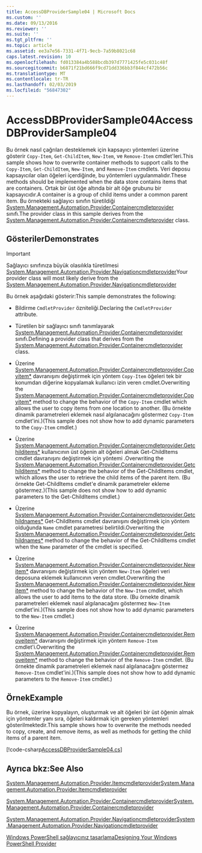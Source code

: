 ```yaml
---
title: AccessDBProviderSample04 | Microsoft Docs
ms.custom: ''
ms.date: 09/13/2016
ms.reviewer: ''
ms.suite: ''
ms.tgt_pltfrm: ''
ms.topic: article
ms.assetid: ee3a7e56-7331-4f71-9ecb-7a59b8021c68
caps.latest.revision: 10
ms.openlocfilehash: fd013384a4b588bcdb397d7771425fe5c031c48f
ms.sourcegitcommit: b6871f21bd666f9cd71dd336bb3f844cf472b56c
ms.translationtype: MT
ms.contentlocale: tr-TR
ms.lasthandoff: 02/03/2019
ms.locfileid: "56847302"
---
```

# <a name="accessdbprovidersample04"></a><span data-ttu-id="375a3-102">AccessDBProviderSample04</span><span class="sxs-lookup"><span data-stu-id="375a3-102">AccessDBProviderSample04</span></span>

<span data-ttu-id="375a3-103">Bu örnek nasıl çağrıları desteklemek için kapsayıcı yöntemleri üzerine gösterir `Copy-Item`, `Get-ChildItem`, `New-Item`, ve `Remove-Item` cmdlet'leri.</span><span class="sxs-lookup"><span data-stu-id="375a3-103">This sample shows how to overwrite container methods to support calls to the `Copy-Item`, `Get-ChildItem`, `New-Item`, and `Remove-Item` cmdlets.</span></span> <span data-ttu-id="375a3-104">Veri deposu kapsayıcılar olan öğeleri içerdiğinde, bu yöntemleri uygulanmalıdır.</span><span class="sxs-lookup"><span data-stu-id="375a3-104">These methods should be implemented when the data store contains items that are containers.</span></span> <span data-ttu-id="375a3-105">Ortak bir üst öğe altında bir alt öğe grubunu bir kapsayıcıdır.</span><span class="sxs-lookup"><span data-stu-id="375a3-105">A container is a group of child items under a common parent item.</span></span> <span data-ttu-id="375a3-106">Bu örnekteki sağlayıcı sınıfın türetildiği [System.Management.Automation.Provider.Containercmdletprovider](/dotnet/api/System.Management.Automation.Provider.ContainerCmdletProvider) sınıfı.</span><span class="sxs-lookup"><span data-stu-id="375a3-106">The provider class in this sample derives from the [System.Management.Automation.Provider.Containercmdletprovider](/dotnet/api/System.Management.Automation.Provider.ContainerCmdletProvider) class.</span></span>

## <a name="demonstrates"></a><span data-ttu-id="375a3-107">Gösteriler</span><span class="sxs-lookup"><span data-stu-id="375a3-107">Demonstrates</span></span>

> [!IMPORTANT]
> <span data-ttu-id="375a3-108">Sağlayıcı sınıfınıza büyük olasılıkla türetilmesi [System.Management.Automation.Provider.Navigationcmdletprovider](/dotnet/api/System.Management.Automation.Provider.NavigationCmdletProvider)</span><span class="sxs-lookup"><span data-stu-id="375a3-108">Your provider class will most likely derive from the [System.Management.Automation.Provider.Navigationcmdletprovider](/dotnet/api/System.Management.Automation.Provider.NavigationCmdletProvider)</span></span>

<span data-ttu-id="375a3-109">Bu örnek aşağıdaki gösterir:</span><span class="sxs-lookup"><span data-stu-id="375a3-109">This sample demonstrates the following:</span></span>

- <span data-ttu-id="375a3-110">Bildirme `CmdletProvider` özniteliği.</span><span class="sxs-lookup"><span data-stu-id="375a3-110">Declaring the `CmdletProvider` attribute.</span></span>

- <span data-ttu-id="375a3-111">Türetilen bir sağlayıcı sınıfı tanımlayarak [System.Management.Automation.Provider.Containercmdletprovider](/dotnet/api/System.Management.Automation.Provider.ContainerCmdletProvider) sınıfı.</span><span class="sxs-lookup"><span data-stu-id="375a3-111">Defining a provider class that derives from the [System.Management.Automation.Provider.Containercmdletprovider](/dotnet/api/System.Management.Automation.Provider.ContainerCmdletProvider) class.</span></span>

- <span data-ttu-id="375a3-112">Üzerine [System.Management.Automation.Provider.Containercmdletprovider.Copyitem\*](/dotnet/api/System.Management.Automation.Provider.ContainerCmdletProvider.CopyItem) davranışını değiştirmek için yöntem `Copy-Item` öğeleri tek bir konumdan diğerine kopyalamak kullanıcı izin veren cmdlet.</span><span class="sxs-lookup"><span data-stu-id="375a3-112">Overwriting the [System.Management.Automation.Provider.Containercmdletprovider.Copyitem\*](/dotnet/api/System.Management.Automation.Provider.ContainerCmdletProvider.CopyItem) method to change the behavior of the `Copy-Item` cmdlet which allows the user to copy items from one location to another.</span></span> <span data-ttu-id="375a3-113">(Bu örnekte dinamik parametreleri eklemek nasıl algılanacağını göstermez `Copy-Item` cmdlet'ini.)</span><span class="sxs-lookup"><span data-stu-id="375a3-113">(This sample does not show how to add dynamic parameters to the `Copy-Item` cmdlet.)</span></span>

- <span data-ttu-id="375a3-114">Üzerine [System.Management.Automation.Provider.Containercmdletprovider.Getchilditems\*](/dotnet/api/System.Management.Automation.Provider.ContainerCmdletProvider.GetChildItems) kullanıcının üst öğenin alt öğeleri almak Get-ChildItems cmdlet davranışını değiştirmek için yöntemi .</span><span class="sxs-lookup"><span data-stu-id="375a3-114">Overwriting the [System.Management.Automation.Provider.Containercmdletprovider.Getchilditems\*](/dotnet/api/System.Management.Automation.Provider.ContainerCmdletProvider.GetChildItems) method to change the behavior of the Get-ChildItems cmdlet, which allows the user to retrieve the child items of the parent item.</span></span> <span data-ttu-id="375a3-115">(Bu örnekte Get-ChildItems cmdlet'e dinamik parametreler ekleme göstermez.)</span><span class="sxs-lookup"><span data-stu-id="375a3-115">(This sample does not show how to add dynamic parameters to the Get-ChildItems cmdlet.)</span></span>

- <span data-ttu-id="375a3-116">Üzerine [System.Management.Automation.Provider.Containercmdletprovider.Getchildnames\*](/dotnet/api/System.Management.Automation.Provider.ContainerCmdletProvider.GetChildNames) Get-ChildItems cmdlet davranışını değiştirmek için yöntem olduğunda `Name` cmdlet parametresi belirtildi.</span><span class="sxs-lookup"><span data-stu-id="375a3-116">Overwriting the [System.Management.Automation.Provider.Containercmdletprovider.Getchildnames\*](/dotnet/api/System.Management.Automation.Provider.ContainerCmdletProvider.GetChildNames) method to change the behavior of the Get-ChildItems cmdlet when the `Name` parameter of the cmdlet is specified.</span></span>

- <span data-ttu-id="375a3-117">Üzerine [System.Management.Automation.Provider.Containercmdletprovider.Newitem\*](/dotnet/api/System.Management.Automation.Provider.ContainerCmdletProvider.NewItem) davranışını değiştirmek için yöntem `New-Item` öğeleri veri deposuna eklemek kullanıcının veren cmdlet.</span><span class="sxs-lookup"><span data-stu-id="375a3-117">Overwriting the [System.Management.Automation.Provider.Containercmdletprovider.Newitem\*](/dotnet/api/System.Management.Automation.Provider.ContainerCmdletProvider.NewItem) method to change the behavior of the `New-Item` cmdlet, which allows the user to add items to the data store.</span></span> <span data-ttu-id="375a3-118">(Bu örnekte dinamik parametreleri eklemek nasıl algılanacağını göstermez `New-Item` cmdlet'ini.)</span><span class="sxs-lookup"><span data-stu-id="375a3-118">(This sample does not show how to add dynamic parameters to the `New-Item` cmdlet.)</span></span>

- <span data-ttu-id="375a3-119">Üzerine [System.Management.Automation.Provider.Containercmdletprovider.Removeitem\*](/dotnet/api/System.Management.Automation.Provider.ContainerCmdletProvider.RemoveItem) davranışını değiştirmek için yöntem `Remove-Item` cmdlet'i.</span><span class="sxs-lookup"><span data-stu-id="375a3-119">Overwriting the [System.Management.Automation.Provider.Containercmdletprovider.Removeitem\*](/dotnet/api/System.Management.Automation.Provider.ContainerCmdletProvider.RemoveItem) method to change the behavior of the `Remove-Item` cmdlet.</span></span> <span data-ttu-id="375a3-120">(Bu örnekte dinamik parametreleri eklemek nasıl algılanacağını göstermez `Remove-Item` cmdlet'ini.)</span><span class="sxs-lookup"><span data-stu-id="375a3-120">(This sample does not show how to add dynamic parameters to the `Remove-Item` cmdlet.)</span></span>

## <a name="example"></a><span data-ttu-id="375a3-121">Örnek</span><span class="sxs-lookup"><span data-stu-id="375a3-121">Example</span></span>

<span data-ttu-id="375a3-122">Bu örnek, üzerine kopyalayın, oluşturmak ve alt öğeleri bir üst öğenin almak için yöntemler yanı sıra, öğeleri kaldırmak için gereken yöntemleri gösterilmektedir.</span><span class="sxs-lookup"><span data-stu-id="375a3-122">This sample shows how to overwrite the methods needed to copy, create, and remove items, as well as methods for getting the child items of a parent item.</span></span>

[!code-csharp[AccessDBProviderSample04.cs](../../powershell-sdk-samples/SDK-2.0/csharp/AccessDBProviderSample06/AccessDBProviderSample06.cs#L11-L1635 "AccessDBProviderSample04.cs")]

## <a name="see-also"></a><span data-ttu-id="375a3-123">Ayrıca bkz:</span><span class="sxs-lookup"><span data-stu-id="375a3-123">See Also</span></span>

[<span data-ttu-id="375a3-124">System.Management.Automation.Provider.Itemcmdletprovider</span><span class="sxs-lookup"><span data-stu-id="375a3-124">System.Management.Automation.Provider.Itemcmdletprovider</span></span>](/dotnet/api/System.Management.Automation.Provider.ItemCmdletProvider)

[<span data-ttu-id="375a3-125">System.Management.Automation.Provider.Containercmdletprovider</span><span class="sxs-lookup"><span data-stu-id="375a3-125">System.Management.Automation.Provider.Containercmdletprovider</span></span>](/dotnet/api/System.Management.Automation.Provider.ContainerCmdletProvider)

[<span data-ttu-id="375a3-126">System.Management.Automation.Provider.Navigationcmdletprovider</span><span class="sxs-lookup"><span data-stu-id="375a3-126">System.Management.Automation.Provider.Navigationcmdletprovider</span></span>](/dotnet/api/System.Management.Automation.Provider.NavigationCmdletProvider)

[<span data-ttu-id="375a3-127">Windows PowerShell sağlayıcınız tasarlama</span><span class="sxs-lookup"><span data-stu-id="375a3-127">Designing Your Windows PowerShell Provider</span></span>](./provider-types.md)